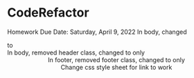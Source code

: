 # CodeRefactor
Homework Due Date: Saturday, April 9, 2022
In body, changed <div> to <nav>
In body, removed header class, changed to only <header>
In footer, removed footer class, changed to only <footer>
Change css style sheet for link to work